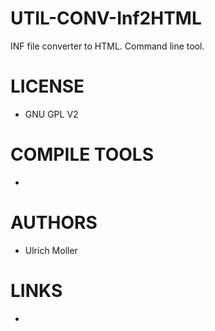UTIL-CONV-Inf2HTML
==================

INF file converter to HTML. Command line tool.

LICENSE
===============
* GNU GPL V2

COMPILE TOOLS
===============
* 

AUTHORS
===============
* Ulrich Moller

LINKS
===============
* 
